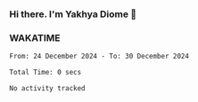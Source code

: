 ### Hi there. I'm Yakhya Diome 👋

### WAKATIME
<!--START_SECTION:waka-->

```txt
From: 24 December 2024 - To: 30 December 2024

Total Time: 0 secs

No activity tracked
```

<!--END_SECTION:waka-->
